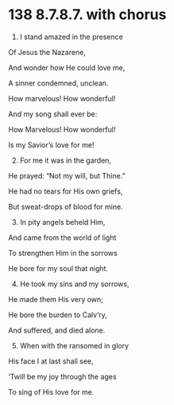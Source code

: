 # 138 8.7.8.7. with chorus

1.  I stand amazed in the presence

Of Jesus the Nazarene,

And wonder how He could love me,

A sinner condemned, unclean.

How marvelous! How wonderful!

And my song shall ever be:

How Marvelous! How wonderful!

Is my Savior’s love for me!

2.  For me it was in the garden,

He prayed: “Not my will, but Thine.”

He had no tears for His own griefs,

But sweat-drops of blood for mine.

3.  In pity angels beheld Him,

And came from the world of light

To strengthen Him in the sorrows

He bore for my soul that night.

4.  He took my sins and my sorrows,

He made them His very own;

He bore the burden to Calv’ry,

And suffered, and died alone.

5.  When with the ransomed in glory

His face I at last shall see,

‘Twill be my joy through the ages

To sing of His love for me.

